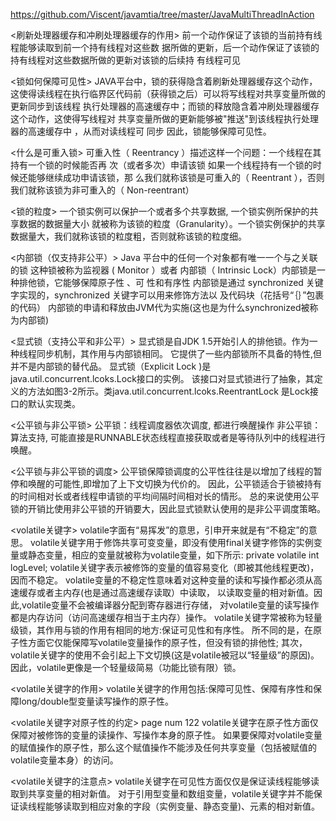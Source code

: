 https://github.com/Viscent/javamtia/tree/master/JavaMultiThreadInAction

<刷新处理器缓存和冲刷处理器缓存的作用>
前一个动作保证了该锁的当前持有线程能够读取到前一个持有线程对这些数
据所做的更新，后一个动作保证了该锁的持有线程对这些数据所做的更新对该锁的后续持
有线程可见

<锁如何保障可见性>
JAVA平台中，锁的获得隐含着刷新处理器缓存这个动作，
这使得读线程在执行临界区代码前（获得锁之后）可以将写线程对共享变量所做的更新同步到该线程
执行处理器的高速缓存中；而锁的释放隐含着冲刷处理器缓存这个动作，这使得写线程对
共享变量所做的更新能够被"推送"到该线程执行处理器的高速缓存中 ，从而对读线程可
同步 因此，锁能够保障可见性。

<什么是可重入锁>
可重入性（ Reentrancy ）描述这样一个问题：一个线程在其持有一个锁的时候能否再
次（或者多次）申请该锁 如果一个线程持有一个锁的时候还能够继续成功申请该锁，那
么我们就称该锁是可重入的（ Reentrant ），否则我们就称该锁为非可重入的（ Non-reentrant）

<锁的粒度>
一个锁实例可以保护一个或者多个共享数据, 一个锁实例所保护的共享数据的数据量大小
就被称为该锁的粒度（Granularity）。一个锁实例保护的共享数据量大，我们就称该锁的粒度粗，否则就称该锁的粒度细。

<内部锁（仅支持非公平）>
Java 平台中的任何一个对象都有唯一一个与之关联的锁 这种锁被称为监视器
( Monitor ）或者 内部锁（ Intrinsic Lock）内部锁是一种排他锁，它能够保障原子性 、可
性和有序性
内部锁是通过 synchronized 关键字实现的，synchronized 关键字可以用来修饰方法以
及代码块（花括号“｛｝”包裹的代码）
内部锁的申请和释放由JVM代为实施(这也是为什么synchronized被称为内部锁)

<显式锁（支持公平和非公平）>
显式锁是自JDK 1.5开始引人的排他锁。作为一种线程同步机制，其作用与内部锁相同。
它提供了一些内部锁所不具备的特性,但并不是内部锁的替代品。
显式锁（Explicit Lock )是java.util.concurrent.lcoks.Lock接口的实例。
该接口对显式锁进行了抽象，其定义的方法如图3-2所示。类java.util.concurrent.lcoks.ReentrantLock 是Lock接口的默认实现类。

<公平锁与非公平锁>
公平锁：线程调度器依次调度, 都进行唤醒操作
非公平锁：算法支持, 可能直接是RUNNABLE状态线程直接获取或者是等待队列中的线程进行唤醒。

<公平锁与非公平锁的调度>
公平锁保障锁调度的公平性往往是以增加了线程的暂停和唤醒的可能性,即增加了上下文切换为代价的。
因此，公平锁适合于锁被持有的时间相对长或者线程申请锁的平均间隔时间相对长的情形。
总的来说使用公平锁的开销比使用非公平锁的开销要大，因此显式锁默认使用的是非公平调度策略。

<volatile关键字>
volatile字面有“易挥发”的意思，引申开来就是有“不稳定”的意思。
volatile关键字用于修饰共享可变变量，即没有使用final关键字修饰的实例变量或静态变量，相应的变量就被称为volatile变量，如下所示:
private volatile int logLevel;
volatile关键字表示被修饰的变量的值容易变化（即被其他线程更改)，因而不稳定。
volatile变量的不稳定性意味着对这种变量的读和写操作都必须从高速缓存或者主内存(也是通过高速缓存读取）中读取，
以读取变量的相对新值。因此,volatile变量不会被编译器分配到寄存器进行存储，
对volatile变量的读写操作都是内存访问（访问高速缓存相当于主内存）操作。
volatile关键字常被称为轻量级锁，其作用与锁的作用有相同的地方:保证可见性和有序性。
所不同的是，在原子性方面它仅能保障写volatile变量操作的原子性，但没有锁的排他性;
其次，volatile关键字的使用不会引起上下文切换(这是volatile被冠以“轻量级”的原因)。
因此，volatile更像是一个轻量级简易（功能比锁有限）锁。

<volatile关键字的作用>
volatile关键字的作用包括:保障可见性、保障有序性和保障long/double型变量读写操作的原子性。

<volatile关键字对原子性的约定>
page num 122
volatile关键字在原子性方面仅保障对被修饰的变量的读操作、写操作本身的原子性。
如果要保障对volatile变量的赋值操作的原子性，那么这个赋值操作不能涉及任何共享变量（包括被赋值的volatile变量本身）的访问。

<volatile关键字的注意点>
volatile关键字在可见性方面仅仅是保证读线程能够读取到共享变量的相对新值。
对于引用型变量和数组变量，volatile关键字并不能保证读线程能够读取到相应对象的字段（实例变量、静态变量)、元素的相对新值。



